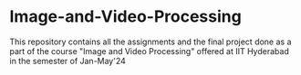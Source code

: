 # Image-and-Video-Processing
This repository contains all the assignments and the final project done as a part of the course "Image and Video Processing" offered at IIT Hyderabad in the semester of Jan-May'24
